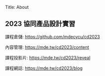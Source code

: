 Title: About

## 2023 協同產品設計實習

課程倉儲: <a href="https://github.com/mdecycu/cd2023">https://github.com/mdecycu/cd2023</a>

內容管理: <a href="https://mde.tw/cd2023/content">https://mde.tw/cd2023/content</a>

課程投影片: <a href="https://mde.tw/cd2023/reveal">https://mde.tw/cd2023/reveal</a>

課程網誌: <a href="https://mde.tw/cd2023/blog">https://mde.tw/cd2023/blog</a>








